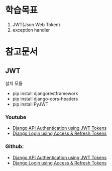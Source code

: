 # 학습목표 
1. JWT(Json Web Token) 
2. exception handler

# 참고문서 
## JWT
설치 모듈
- pip install djangorestframework
- pip install django-cors-headers
- pip install PyJWT

### Youtube
- [Django API Authentication using JWT Tokens](https://www.youtube.com/watch?v=PUzgZrS_piQ&t=800s)
- [Django Login using Access & Refresh Tokens](https://www.youtube.com/watch?v=l6Pfu4L_y_k)
### Github: 
- [Django API Authentication using JWT Tokens](https://github.com/scalablescripts/django-auth)
- [Django Login using Access & Refresh Tokens](https://github.com/scalablescripts/django-auth-refresh)